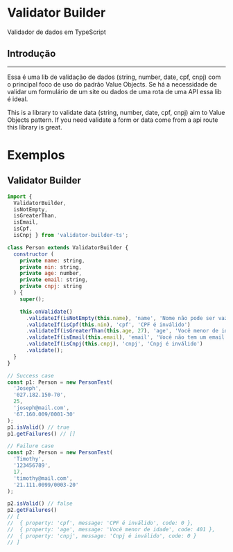 # Validator Builder
Validador de dados em TypeScript

## Introdução
------------

Essa é uma lib de validação de dados (string, number, date, cpf, cnpj) com o principal foco de uso do padrão Value Objects. Se há a necessidade de validar um formulário de um site ou dados de uma rota de uma API essa lib é ideal.

This is a library to validate data (string, number, date, cpf, cnpj) aim to Value Objects pattern. If you need validate a form or data come from a api route this library is great.

# Exemplos

## Validator Builder

```js
import {
  ValidatorBuilder,
  isNotEmpty,
  isGreaterThan,
  isEmail,
  isCpf,
  isCnpj } from 'validator-builder-ts';

class Person extends ValidatorBuilder {
  constructor (
    private name: string,
    private nin: string,
    private age: number,
    private email: string,
    private cnpj: string
  ) {
    super();

    this.onValidate()
      .validateIf(isNotEmpty(this.name), 'name', 'Nome não pode ser vazio', 404)
      .validateIf(isCpf(this.nin), 'cpf', 'CPF é inválido')
      .validateIf(isGreaterThan(this.age, 27), 'age', 'Você menor de idade', 401)
      .validateIf(isEmail(this.email), 'email', 'Você não tem um email válido', 303)
      .validateIf(isCnpj(this.cnpj), 'cnpj', 'Cnpj é inválido')
      .validate();
  }
}

// Success case
const p1: Person = new PersonTest(
  'Joseph',
  '027.182.150-70',
  25,
  'joseph@mail.com',
  '67.160.009/0001-30'
);
p1.isValid() // true
p1.getFailures() // []

// Failure case
const p2: Person = new PersonTest(
  'Timothy',
  '123456789',
  17,
  'timothy@mail.com',
  '21.111.0099/0003-20'
);

p2.isValid() // false
p2.getFailures() 
// [ 
//  { property: 'cpf', message: 'CPF é inválido', code: 0 },
//  { property: 'age', message: 'Você menor de idade', code: 401 },
//  { property: 'cnpj', message: 'Cnpj é inválido', code: 0 } 
// ]
```